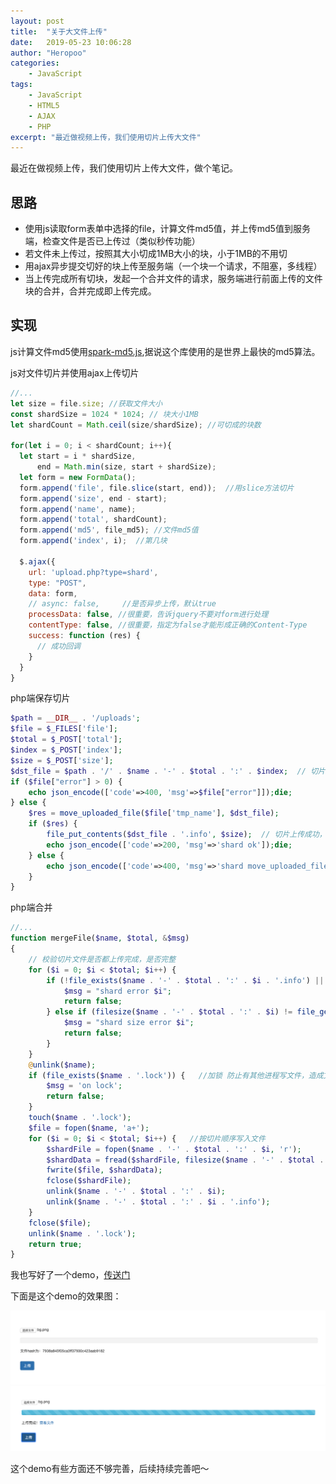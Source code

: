 ```yaml
---
layout: post
title:  "关于大文件上传"
date:   2019-05-23 10:06:28
author: "Heropoo"
categories: 
    - JavaScript
tags:
    - JavaScript
    - HTML5
    - AJAX 
    - PHP
excerpt: "最近做视频上传，我们使用切片上传大文件"
---
```

最近在做视频上传，我们使用切片上传大文件，做个笔记。

## 思路
* 使用js读取form表单中选择的file，计算文件md5值，并上传md5值到服务端，检查文件是否已上传过（类似秒传功能）
* 若文件未上传过，按照其大小切成1MB大小的块，小于1MB的不用切
* 用ajax异步提交切好的块上传至服务端（一个块一个请求，不阻塞，多线程）
* 当上传完成所有切块，发起一个合并文件的请求，服务端进行前面上传的文件块的合并，合并完成即上传完成。

## 实现
js计算文件md5使用[spark-md5.js](https://www.npmjs.com/package/spark-md5),据说这个库使用的是世界上最快的md5算法。

js对文件切片并使用ajax上传切片
```javascript
//...
let size = file.size; //获取文件大小
const shardSize = 1024 * 1024; // 块大小1MB
let shardCount = Math.ceil(size/shardSize); //可切成的块数

for(let i = 0; i < shardCount; i++){
  let start = i * shardSize,
      end = Math.min(size, start + shardSize);
  let form = new FormData();
  form.append('file', file.slice(start, end));  //用slice方法切片
  form.append('size', end - start);
  form.append('name', name);
  form.append('total', shardCount);
  form.append('md5', file_md5); //文件md5值
  form.append('index', i);  //第几块

  $.ajax({
    url: 'upload.php?type=shard',
    type: "POST",
    data: form,
    // async: false,     //是否异步上传，默认true
    processData: false, //很重要，告诉jquery不要对form进行处理
    contentType: false, //很重要，指定为false才能形成正确的Content-Type
    success: function (res) {
      // 成功回调
    }
  }
}
```

php端保存切片
```php
$path = __DIR__ . '/uploads';
$file = $_FILES['file'];
$total = $_POST['total'];
$index = $_POST['index'];
$size = $_POST['size'];
$dst_file = $path . '/' . $name . '-' . $total . ':' . $index;  // 切片文件存储的文件名 
if ($file["error"] > 0) {
    echo json_encode(['code'=>400, 'msg'=>$file["error"]]);die;
} else {
    $res = move_uploaded_file($file['tmp_name'], $dst_file);
    if ($res) {
        file_put_contents($dst_file . '.info', $size);  // 切片上传成功，写一个保存其大小的文件，后续合并是校验文件用的到
        echo json_encode(['code'=>200, 'msg'=>'shard ok']);die;
    } else {
        echo json_encode(['code'=>400, 'msg'=>'shard move_uploaded_file error']);die;
    }
}
```

php端合并
```php
//...
function mergeFile($name, $total, &$msg)
{
    // 校验切片文件是否都上传完成，是否完整
    for ($i = 0; $i < $total; $i++) { 
        if (!file_exists($name . '-' . $total . ':' . $i . '.info') || !file_exists($name . '-' . $total . ':' . $i)) {
            $msg = "shard error $i";
            return false;
        } else if (filesize($name . '-' . $total . ':' . $i) != file_get_contents($name . '-' . $total . ':' . $i . '.info')) {
            $msg = "shard size error $i";
            return false;
        }
    }
    @unlink($name);
    if (file_exists($name . '.lock')) {   //加锁 防止有其他进程写文件，造成文件损坏
        $msg = 'on lock';
        return false;
    }
    touch($name . '.lock');
    $file = fopen($name, 'a+');
    for ($i = 0; $i < $total; $i++) {   //按切片顺序写入文件
        $shardFile = fopen($name . '-' . $total . ':' . $i, 'r');
        $shardData = fread($shardFile, filesize($name . '-' . $total . ':' . $i));
        fwrite($file, $shardData);
        fclose($shardFile);
        unlink($name . '-' . $total . ':' . $i); 
        unlink($name . '-' . $total . ':' . $i . '.info');
    }
    fclose($file);
    unlink($name . '.lock');
    return true;
}
```

我也写好了一个demo，[传送门](https://github.com/heropoo/just-code/tree/master/upload-large-file)

下面是这个demo的效果图：

![pic-0](/assets/images/WX20190523-103939.png)
![pic-1](/assets/images/WX20190523-104043.png)

这个demo有些方面还不够完善，后续持续完善吧～